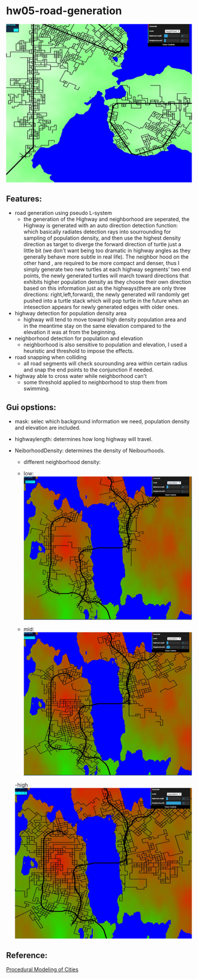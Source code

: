 # hw05-road-generation

![](./cc.JPG)

## Features:
- road generation using pseudo L-system
  - the generation of the Highway and neighborhood are seperated, the Highway is generated with an auto direction detection function: which basically
  radiates detection rays into sourrounding for sampling of population density, and then use the highest density direction as target to diverge the forward direction of turtle just a little bit
  (we don't want being too dramatic in highway angles as they generally behave more subtle in real life). The neighbor hood on the other hand , are required to be 
  more compact and denser, thus I simply generate two new turtles at each highway segments' two end points, the newly generated turtles will march
  toward directions that exhibits higher population density as they choose their own direction based on this information just as the highways(there are only three directions: right,left,forward), the newly generated will randomly get
  pushed into a turtle stack which will pop turtle in the future when an intesection appears for newly generated edges with older ones. 
- highway detection for population density area
  - highway will tend to move toward high density population area and in the meantime stay on the same elevation compared to the elevation it was at from the beginning.
- neighborhood detection for population and elevation
  - neighborhood is also sensitive to population and elevation, I used a heuristic and threshold to impose the effects.
- road snapping when colliding
  - all road segments will check sourounding area within certain radius and snap the end points to the conjunction if needed.
- highway able to cross water while neighborhood can't
  - some threshold applied to neighborhood to stop them from swimming.

## Gui opstions:

- mask: selec which background information we need, population density and elevation are included.
- highwaylength: determines how long highway will travel.
- NeiborhoodDensity: determines the density of Neibourhoods.
  - different neighborhood density:
  - low:
  ![](./lowdens.JPG)
  
  - mid:
  ![](./middens.JPG)
  
  -high
  ![](./heighdens.JPG)
  

## Reference:
[Procedural Modeling of Cities](proceduralCityGeneration.pdf)
